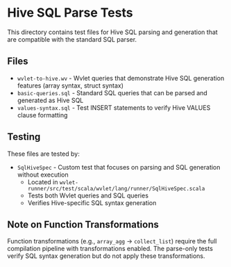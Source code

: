 # Hive SQL Parse Tests

This directory contains test files for Hive SQL parsing and generation that are compatible with the standard SQL parser.

## Files

- `wvlet-to-hive.wv` - Wvlet queries that demonstrate Hive SQL generation features (array syntax, struct syntax)
- `basic-queries.sql` - Standard SQL queries that can be parsed and generated as Hive SQL
- `values-syntax.sql` - Test INSERT statements to verify Hive VALUES clause formatting

## Testing

These files are tested by:
- `SqlHiveSpec` - Custom test that focuses on parsing and SQL generation without execution
  - Located in `wvlet-runner/src/test/scala/wvlet/lang/runner/SqlHiveSpec.scala`
  - Tests both Wvlet queries and SQL queries
  - Verifies Hive-specific SQL syntax generation

## Note on Function Transformations

Function transformations (e.g., `array_agg` → `collect_list`) require the full compilation pipeline with transformations enabled. The parse-only tests verify SQL syntax generation but do not apply these transformations.